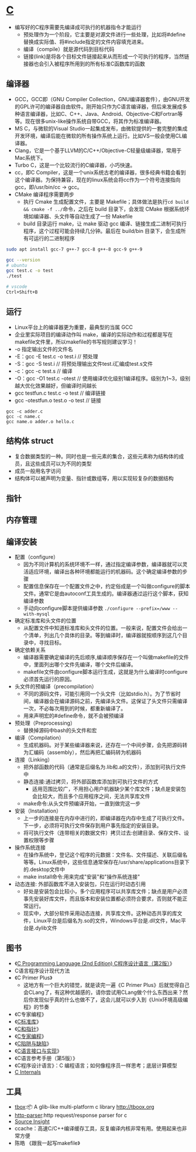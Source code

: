 # [C](link)

* 编写好的C程序需要先编译成可执行的机器指令才能运行
  - 预处理作为一个阶段，它主要是对源文件进行一些处理，比如将#define替换成实际值、将#include指定的文件内容填充进来。
  - 编译（compile）就是源代码到目标代码
  - 链接(link)是将各个目标文件链接起来从而形成一个可执行的程序，当然链接器也会引入被程序所用到的所有标准C函数库的函数

## 编译器

* GCC，GCC即（GNU Compiler Collection，GNU编译器套件），由GNU开发的GPL许可的编译器自由软件。刚开始只作为C语言编译器，但后来发展成多种语言编译器，比如C、C++、Java、Android、Objective-C和Fortran等等。现在很多unix-like操作系统自带GCC，将其作为标准编译器。
* MS C，与微软的Visual Studio一起集成发布，由微软提供的一套完整的集成开发环境，编译后能在微软的所有操作系统上运行。比如VS一般会使用CL编译器。
* Clang，它是一个基于LLVM的C/C++/Objective-C轻量级编译器，常用于Mac系统下。
* Turbo C，这是一个比较流行的C编译器，小巧快速。
* cc，即C Compiler，这是一个unix系统古老的编译器，很多经典书籍会看到这个编译器。为保持兼容，现在的linux系统会将cc作为一个符号连接指向gcc，即/usr/bin/cc -> gcc。
* CMake 编译程序需要两步
  - 执行 Cmake 生成配置文件，主要是 Makefile；具体做法是执行`cd build && cmake -f ../`命令，之后在 build 目录下，会发现 CMake 根据系统环境如编译器、头文件等自动生成了一份 Makefile
  - build 目录运行 make，让 make 驱动 gcc 编译、链接生成二进制可执行程序，这个过程可能会持续几分钟。最后在 build/bin 目录下，会生成所有可运行的二进制程序

```sh
sudo apt install gcc-7 g++-7 gcc-8 g++-8 gcc-9 g++-9

gcc --version
# ubuntu
gcc test.c -o test
./test

# vscode
Ctrl+Shift+B
```

## 运行

* Linux平台上的编译器更为重要，最典型的当属 GCC
* 企业里实际项目的编译动作叫 make，编译的实际动作和过程都是写在 makefile文件里，所以makefile的书写规则建议学习！
* -o 指定输出文件的文件名
* -E：gcc -E test.c -o test.i  // 预处理
* -S：gcc -S test.i  // 将预处理输出文件test.i汇编成test.s文件
* -c：gcc -c test.s  // 编译
* -O：gcc -O1 test.c -otest // 使用编译优化级别1编译程序。级别为1~3，级别越大优化效果越好，但编译时间越长
* gcc testfun.c test.c -o test // 编译链接
* gcc -otestfun.o test.o -o test // 链接

```
gcc -c adder.c
gcc -c name.c
gcc name.o adder.o hello.c
```

## 结构体 struct

* 复合数据类型的一种。同时也是一些元素的集合，这些元素称为结构体的成员，且这些成员可以为不同的类型
* 成员一般用名字访问
* 结构体可以被声明为变量、指针或数组等，用以实现较复杂的数据结构

## 指针

## 内存管理

## 编译安装

* 配置（configure）
  - 因为不同计算机的系统环境不一样，通过指定编译参数，编译器就可以灵活适应环境，编译出各种环境都能运行的机器码。这个确定编译参数的步骤
  - 配置信息保存在一个配置文件之中，约定俗成是一个叫做configure的脚本文件。通常它是由autoconf工具生成的。编译器通过运行这个脚本，获知编译参数
  - 手动向configure脚本提供编译参数 `./configure --prefix=/www --with-mysql`
* 确定标准库和头文件的位置
  - 从配置文件中知道标准库和头文件的位置。一般来说，配置文件会给出一个清单，列出几个具体的目录。等到编译时，编译器就按顺序到这几个目录中，寻找目标。
* 确定依赖关系
  - 编译器需要确定编译的先后顺序,编译顺序保存在一个叫做makefile的文件中，里面列出哪个文件先编译，哪个文件后编译。
  - makefile文件由configure脚本运行生成，这就是为什么编译时configure必须首先运行的原因。
* 头文件的预编译（precompilation）
  - 不同的源码文件，可能引用同一个头文件（比如stdio.h）。为了节省时间，编译器会在编译源码之前，先编译头文件。这保证了头文件只需编译一次，不必每次用到的时候，都重新编译了。
  - 用来声明宏的#define命令，就不会被预编译
* 预处理（Preprocessing）
  - 替换掉源码中bash的头文件和宏
* 编译（Compilation）
  - 生成机器码。对于某些编译器来说，还存在一个中间步骤，会先把源码转为汇编码（assembly），然后再把汇编码转为机器码
* 连接（Linking）
  - 把外部函数的代码（通常是后缀名为.lib和.a的文件），添加到可执行文件中
  - 静态连接:通过拷贝，将外部函数库添加到可执行文件的方式
    + 适用范围比较广，不用担心用户机器缺少某个库文件；缺点是安装包会比较大，而且多个应用程序之间，无法共享库文件
  - make命令:从头文件预编译开始，一直到做完这一步
* 安装（Installation）
  - 上一步的连接是在内存中进行的，即编译器在内存中生成了可执行文件。下一步，必须将可执行文件保存到用户事先指定的安装目录。
  - 将可执行文件（连带相关的数据文件）拷贝过去:创建目录、保存文件、设置权限等步骤
* 操作系统连接
  - 在操作系统中，登记这个程序的元数据：文件名、文件描述、关联后缀名等等。Linux系统中，这些信息通常保存在/usr/share/applications目录下的.desktop文件中
  - make install命令:用来完成"安装"和"操作系统连接"
* 动态连接: 外部函数库不进入安装包，只在运行时动态引用
  - 好处是安装包会比较小，多个应用程序可以共享库文件；缺点是用户必须事先安装好库文件，而且版本和安装位置都必须符合要求，否则就不能正常运行。
  - 现实中，大部分软件采用动态连接，共享库文件。这种动态共享的库文件，Linux平台是后缀名为.so的文件，Windows平台是.dll文件，Mac平台是.dylib文件

## 图书

* 《[C Programming Language (2nd Edition) C程序设计语言（第2版）](https://www.amazon.cn/gp/product/B0011425T8)》
* C语言程序设计现代方法
* 《C Primer Plus》
  - 这地方有一个巨大的错觉，就是读完一遍《C Primer Plus》后就觉得自己会CLang了，有这种优越感的，请你尝试用CLang做个什么东西出来？然后你发现似乎真的什么也做不了，这会儿就可以步入到《Unix环境高级编程》的节奏
* 《C专家编程》
* 《[C标准库](https://www.amazon.cn/gp/product/B00IZW4DK8)》
* 《[C和指针](https://www.amazon.cn/gp/product/B00163LU68)》
* 《[C专家编程](https://www.amazon.cn/gp/product/B0012NIW9K)》
* 《[C陷阱与缺陷](https://www.amazon.cn/gp/product/B0012UMPBY)》
* 《[C语言接口与实现](https://www.amazon.cn/gp/product/B01D10NSCM)》
* 《C语言参考手册（第5版）》
* 《C程序设计语言》：C 编程语言；如何像程序员一样思考；底层计算模型
* [C Internals](http://www.avabodh.com/cin/cin.html)

## 工具

* [tbox](https://github.com/tboox/tbox):📦 A glib-like multi-platform c library <http://tboox.org>
* [http-parser](nodejs/http-parser):http request/response parser for c
* [Source Insight](https://www.sourceinsight.com/)
* ccache：高速C/C++编译缓存工具，反复编译内核非常有用。使用起来也非常方便
* 陈皓 《跟我一起写makefile》
